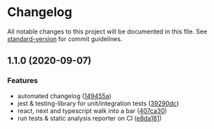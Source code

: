 # Changelog

All notable changes to this project will be documented in this file. See [standard-version](https://github.com/conventional-changelog/standard-version) for commit guidelines.

## 1.1.0 (2020-09-07)


### Features

* automated changelog ([149455a](https://github.com/sombreroEnPuntas/currency-exchange/commit/149455a2b62573d8360f303025c9bf063372b4f9))
* jest & testing-library for unit/integration tests ([39290dc](https://github.com/sombreroEnPuntas/currency-exchange/commit/39290dcec32e0e02a92f174376f69a657f1ffdf8))
* react, next and typescript walk into a bar ([407ca30](https://github.com/sombreroEnPuntas/currency-exchange/commit/407ca309dbc904cdeab39f7304effcce1c664bb4))
* run tests & static analysis reporter on CI ([e8da181](https://github.com/sombreroEnPuntas/currency-exchange/commit/e8da1816fd03937476655a926720718e82939b51))
